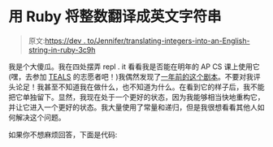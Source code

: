 # 用 Ruby 将整数翻译成英文字符串

> 原文:[https://dev . to/Jennifer/translating-integers-into-an-English-string-in-ruby-3c9h](https://dev.to/jennifer/translating-integers-into-an-english-string-in-ruby-3c9h)

我是个大傻瓜。我在四处摆弄 repl . it 看看我是否能在明年的 AP CS 课上使用它(嘿，去参加 [TEALS](https://tealsk12.org) 的志愿者吧！)我偶然发现了[一年前的这个剧本](https://repl.it/@jmkoni/englishnumberold)。不要对我评头论足！我甚至不知道我在做什么，也不知道为什么。在看到它的样子后，我不能把它单独留下。显然，我现在处于一个更好的状态，因为我能够相当快地重构它，并让它进入一个更好的状态。我大量使用了常量和递归，但是我很想看看其他人如何解决这个问题。

如果你不想麻烦回答，下面是代码: